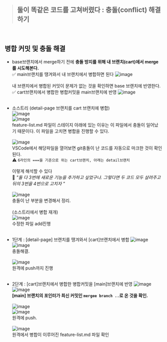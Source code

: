 > ## 둘이 똑같은 코드를 고쳐버렸다 : 충돌(conflict) 해결하기
<br>

## 병합 커밋 및 충돌 해결

- base브랜치에서 merge하기 전에 __충돌 방지를 위해 내 브랜치(cart)에서 merge를 시도해본다.__ <br>
✅ main브랜치를 땡겨와서 내 브랜치에서 병합하면 된다 
![image](https://user-images.githubusercontent.com/84025858/227702743-41571944-1c8c-4435-89b5-fb88ee28bc5d.png)<br><br>
내 브랜치에서 병합된 커밋이 문제가 없는 것을 확인하면 base 브랜치에 반영한다.<br>
✅ cart브랜치에서 병합한 병합커밋을 main브랜치에 반영
![image](https://user-images.githubusercontent.com/84025858/227702811-5d5ac0e1-b595-42f5-9d98-618a01358bfe.png)<br><br>
- 소스트리 (detail-page 브랜치를 cart 브랜치에 병합)<br>
![image](https://user-images.githubusercontent.com/84025858/227703005-80f03e8c-e3d7-4e4e-9762-f689b3d666cd.png)<br>
![image](https://user-images.githubusercontent.com/84025858/227703062-cd498480-d824-42d0-bbf6-bed4d36cfab6.png)<br>
feature-list.md 파일이 스테이지 아래에 있는 이유는 이 파일에서 충돌이 일어났기 때문이다. 이 파일을 고치면 병합을 진행할 수 있다.<br><br>
![image](https://user-images.githubusercontent.com/84025858/227703096-afe662f2-26e7-487f-a4cd-c9124025847d.png)<br>
VSCode에서 해당파일을 열어보면 git충돌이 난 코드를 자동으로 마크한 것이 확인된다.<br>
⚠️ `` 6라인의 ===을 기준으로 위는 cart브랜치, 아래는 detail브랜치 ``<br><br>
이렇게 해석할 수 있다 <br>
💬 _"둘 다 3번에 새로운 기능을 추가하고 싶었구나. 그렇다면 두 코드 모두 살려주고 뒤의 3번을 4번으로 고치자 "_ <br><br>
![image](https://user-images.githubusercontent.com/84025858/227703341-4f6db775-451a-4d0f-b2d5-a20eee87ba4c.png)<br>
충돌이 난 부분을 변경해서 정리.<br><br>
(소스트리에서 병합 재개)<br>
![image](https://user-images.githubusercontent.com/84025858/227703461-6cf13670-1554-4420-830f-9ae3b1e5b95b.png)<br>
수정한 파일 add진행<br><br>
- 1단계 : [detail-page] 브랜치를 땡겨와서 [cart]브랜치에서 병합
![image](https://user-images.githubusercontent.com/84025858/227703690-05932e34-8da2-471a-86b4-42f566096229.png)<br>
![image](https://user-images.githubusercontent.com/84025858/227703741-124ada12-cfa4-4b81-9855-2417f382e03a.png)<br>
충돌해결.<br><br>
![image](https://user-images.githubusercontent.com/84025858/227703755-16bc43e6-5b41-4c2c-944e-ff093832731b.png)<br>
원격에 push까지 진행 <br><br>

- 2단계 :  [cart]브랜치에서 병합한 병합커밋을 [main]브랜치에 반영 
![image](https://user-images.githubusercontent.com/84025858/227703811-89402478-6080-4478-a65b-a5651e591c19.png)<br>
![image](https://user-images.githubusercontent.com/84025858/227703847-b617e7c4-cba9-47a9-859b-0437879f29a1.png)<br>
__[main] 브랜치의 포인터가 최신 커밋인 ``mergee branch ..``로 온 것을 확인.__<br><br>
![image](https://user-images.githubusercontent.com/84025858/227703864-7349a962-7776-4adc-92c9-aeabef3f2601.png)<br>
![image](https://user-images.githubusercontent.com/84025858/227703884-2f7cee61-0236-4299-9a6d-9d1e7e04d156.png)<br>
원격에 push.<br><br>
![image](https://user-images.githubusercontent.com/84025858/227703919-a21ac7b0-3f2c-466d-a813-b46156a88685.png)<br>
원격에서 병합이 이루어진 feature-list.md 파일 확인